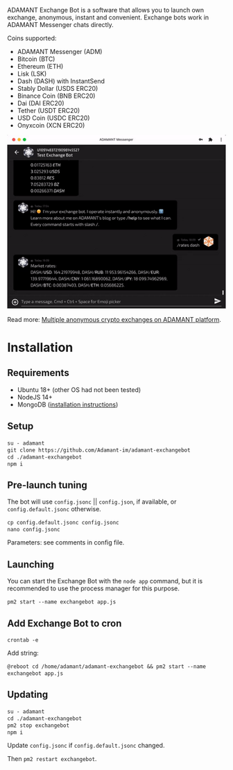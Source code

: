 ADAMANT Exchange Bot is a software that allows you to launch own exchange, anonymous, instant and convenient. Exchange bots work in ADAMANT Messenger chats directly.

Coins supported:

- ADAMANT Messenger (ADM)
- Bitcoin (BTC)
- Ethereum (ETH)
- Lisk (LSK)
- Dash (DASH) with InstantSend
- Stably Dollar (USDS ERC20)
- Binance Coin (BNB ERC20)
- Dai (DAI ERC20)
- Tether (USDT ERC20)
- USD Coin (USDC ERC20)
- Onyxcoin (XCN ERC20)

![Exchanging Dash to Ethereum](./assets/Exchanger-Dash-480-2x.gif)

Read more: [Multiple anonymous crypto exchanges on ADAMANT platform](https://medium.com/adamant-im/multiple-anonymous-crypto-exchanges-on-adamant-platform-11a607be0a9b).

# Installation

## Requirements

- Ubuntu 18+ (other OS had not been tested)
- NodeJS 14+
- MongoDB ([installation instructions](https://docs.mongodb.com/manual/tutorial/install-mongodb-on-ubuntu/))

## Setup

```
su - adamant
git clone https://github.com/Adamant-im/adamant-exchangebot
cd ./adamant-exchangebot
npm i
```

## Pre-launch tuning

The bot will use `config.jsonc` || `config.json`, if available, or `config.default.jsonc` otherwise.

```
cp config.default.jsonc config.jsonc
nano config.jsonc
```

Parameters: see comments in config file.

## Launching

You can start the Exchange Bot with the `node app` command, but it is recommended to use the process manager for this purpose.

```
pm2 start --name exchangebot app.js
```

## Add Exchange Bot to cron

```
crontab -e
```

Add string:

```
@reboot cd /home/adamant/adamant-exchangebot && pm2 start --name exchangebot app.js
```

## Updating

```
su - adamant
cd ./adamant-exchangebot
pm2 stop exchangebot
npm i
```

Update `config.jsonc` if `config.default.jsonc` changed.

Then `pm2 restart exchangebot`.
